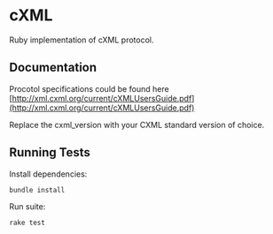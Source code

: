# cXML

Ruby implementation of cXML protocol. 

## Documentation

Procotol specifications could be found here [http://xml.cxml.org/current/cXMLUsersGuide.pdf](http://xml.cxml.org/current/cXMLUsersGuide.pdf)

Replace the cxml_version with your CXML standard version of choice.

## Running Tests

Install dependencies:

```
bundle install
```

Run suite:

```
rake test
```